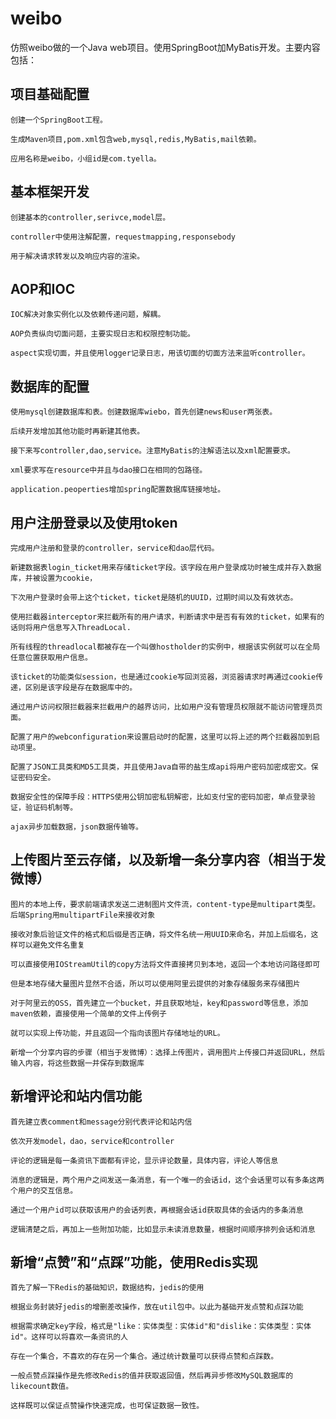 # weibo
仿照weibo做的一个Java web项目。使用SpringBoot加MyBatis开发。主要内容包括：

## 项目基础配置


    创建一个SpringBoot工程。
    
    生成Maven项目,pom.xml包含web,mysql,redis,MyBatis,mail依赖。
    
    应用名称是weibo，小组id是com.tyella。
    

## 基本框架开发
    
    创建基本的controller,serivce,model层。
    
    controller中使用注解配置，requestmapping,responsebody
    
    用于解决请求转发以及响应内容的渲染。
    
## AOP和IOC

    IOC解决对象实例化以及依赖传递问题，解耦。
    
    AOP负责纵向切面问题，主要实现日志和权限控制功能。
    
    aspect实现切面，并且使用logger记录日志，用该切面的切面方法来监听controller。
    
## 数据库的配置

    使用mysql创建数据库和表。创建数据库wiebo，首先创建news和user两张表。
    
    后续开发增加其他功能时再新建其他表。
    
    接下来写controller,dao,service。注意MyBatis的注解语法以及xml配置要求。
    
    xml要求写在resource中并且与dao接口在相同的包路径。
    
    application.peoperties增加spring配置数据库链接地址。
    
## 用户注册登录以及使用token
    
    完成用户注册和登录的controller，service和dao层代码。
    
    新建数据表login_ticket用来存储ticket字段。该字段在用户登录成功时被生成并存入数据库，并被设置为cookie，
    
    下次用户登录时会带上这个ticket，ticket是随机的UUID，过期时间以及有效状态。
    
    使用拦截器interceptor来拦截所有的用户请求，判断请求中是否有有效的ticket，如果有的话则将用户信息写入ThreadLocal.
    
    所有线程的threadlocal都被存在一个叫做hostholder的实例中，根据该实例就可以在全局任意位置获取用户信息。
    
    该ticket的功能类似session，也是通过cookie写回浏览器，浏览器请求时再通过cookie传递，区别是该字段是存在数据库中的。
    
    通过用户访问权限拦截器来拦截用户的越界访问，比如用户没有管理员权限就不能访问管理员页面。
    
    配置了用户的webconfiguration来设置启动时的配置，这里可以将上述的两个拦截器加到启动项里。
    
    配置了JSON工具类和MD5工具类，并且使用Java自带的盐生成api将用户密码加密成密文。保证密码安全。
    
    数据安全性的保障手段：HTTPS使用公钥加密私钥解密，比如支付宝的密码加密，单点登录验证，验证码机制等。
    
    ajax异步加载数据，json数据传输等。
    
## 上传图片至云存储，以及新增一条分享内容（相当于发微博）

    图片的本地上传，要求前端请求发送二进制图片文件流，content-type是multipart类型。后端Spring用multipartFile来接收对象
    
    接收对象后验证文件的格式和后缀是否正确，将文件名统一用UUID来命名，并加上后缀名，这样可以避免文件名重复
    
    可以直接使用IOStreamUtil的copy方法将文件直接拷贝到本地，返回一个本地访问路径即可
    
    但是本地存储大量图片显然不合适，所以可以使用阿里云提供的对象存储服务来存储图片
    
    对于阿里云的OSS，首先建立一个bucket，并且获取地址，key和password等信息，添加maven依赖，直接使用一个简单的文件上传例子
    
    就可以实现上传功能，并且返回一个指向该图片存储地址的URL。
    
    新增一个分享内容的步骤（相当于发微博）：选择上传图片，调用图片上传接口并返回URL，然后输入内容，将这些数据一并保存到数据库
    
## 新增评论和站内信功能

    首先建立表comment和message分别代表评论和站内信
    
    依次开发model，dao，service和controller
    
    评论的逻辑是每一条资讯下面都有评论，显示评论数量，具体内容，评论人等信息
    
    消息的逻辑是，两个用户之间发送一条消息，有一个唯一的会话id，这个会话里可以有多条这两个用户的交互信息。
    
    通过一个用户id可以获取该用户的会话列表，再根据会话id获取具体的会话内的多条消息
    
    逻辑清楚之后，再加上一些附加功能，比如显示未读消息数量，根据时间顺序排列会话和消息
    
## 新增“点赞”和“点踩”功能，使用Redis实现

    首先了解一下Redis的基础知识，数据结构，jedis的使用
    
    根据业务封装好jedis的增删差改操作，放在util包中。以此为基础开发点赞和点踩功能
    
    根据需求确定key字段，格式是"like：实体类型：实体id"和"dislike：实体类型：实体id"。这样可以将喜欢一条资讯的人
    
    存在一个集合，不喜欢的存在另一个集合。通过统计数量可以获得点赞和点踩数。
    
    一般点赞点踩操作是先修改Redis的值并获取返回值，然后再异步修改MySQL数据库的likecount数值。
    
    这样既可以保证点赞操作快速完成，也可保证数据一致性。
    
    
    
    
